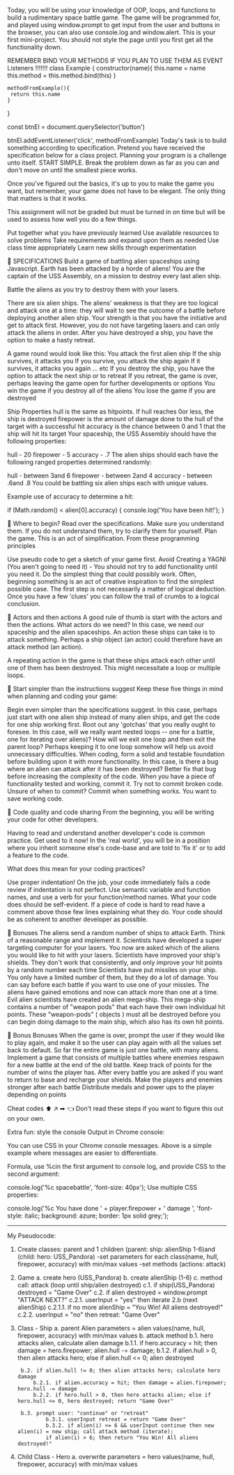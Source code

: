 Today, you will be using your knowledge of OOP, loops, and functions to build a rudimentary space battle game.
The game will be programmed for, and played using window.prompt to get input from the user and buttons in the browser, you can also use console.log and window.alert. This is your first mini-project. You should not style the page until you first get all the functionality down.

REMEMBER BIND YOUR METHODS IF YOU PLAN TO USE THEM AS EVENT Listeners !!!!!!!
class Example {
	constructor(name){
		this.name = name
		this.method = this.method.bind(this)
	}

	methodFromExample(){
	 return this.name
	}
}

const btnEl = document.querySelector('button')

btnEl.addEventListener('click', methodFromExample)
Today's task is to build something according to specification.
Pretend you have received the specification below for a class project.
Planning your program is a challenge unto itself. START SIMPLE. Break the problem down as far as you can and don't move on until the smallest piece works.

Once you've figured out the basics, it's up to you to make the game you want, but remember, your game does not have to be elegant. The only thing that matters is that it works.

This assignment will not be graded but must be turned in on time but will be used to assess how well you do a few things.

Put together what you have previously learned
Use available resources to solve problems
Take requirements and expand upon them as needed
Use class time appropriately
Learn new skills through experimentation

🚀 SPECIFICATIONS
Build a game of battling alien spaceships using Javascript.
Earth has been attacked by a horde of aliens! You are the captain of the USS Assembly, on a mission to destroy every last alien ship.

Battle the aliens as you try to destroy them with your lasers.

There are six alien ships. The aliens' weakness is that they are too logical and attack one at a time: they will wait to see the outcome of a battle before deploying another alien ship. Your strength is that you have the initiative and get to attack first. However, you do not have targeting lasers and can only attack the aliens in order. After you have destroyed a ship, you have the option to make a hasty retreat.

A game round would look like this:
You attack the first alien ship
If the ship survives, it attacks you
If you survive, you attack the ship again
If it survives, it attacks you again ... etc
If you destroy the ship, you have the option to attack the next ship or to retreat
If you retreat, the game is over, perhaps leaving the game open for further developments or options
You win the game if you destroy all of the aliens
You lose the game if you are destroyed

Ship Properties
hull is the same as hitpoints. If hull reaches 0or less, the ship is destroyed
firepower is the amount of damage done to the hull of the target with a successful hit
accuracy is the chance between 0 and 1 that the ship will hit its target
Your spaceship, the USS Assembly should have the following properties:

hull - 20
firepower - 5
accuracy - .7
The alien ships should each have the following ranged properties determined randomly:

hull - between 3and 6
firepower - between 2and 4
accuracy - between .6and .8
You could be battling six alien ships each with unique values.

Example use of accuracy to determine a hit:

if (Math.random() < alien[0].accuracy) {
	console.log('You have been hit!');
}

👾 Where to begin?
Read over the specifications. Make sure you understand them. If you do not understand them, try to clarify them for yourself.
Plan the game. This is an act of simplification.
From these programming principles

Use pseudo code to get a sketch of your game first.
Avoid Creating a YAGNI (You aren't going to need it) - You should not try to add functionality until you need it.
Do the simplest thing that could possibly work.
Often, beginning something is an act of creative inspiration to find the simplest possible case. The first step is not necessarily a matter of logical deduction. Once you have a few 'clues' you can follow the trail of crumbs to a logical conclusion.


👾 Actors and then actions
A good rule of thumb is start with the actors and then the actions. What actors do we need? In this case, we need our spaceship and the alien spaceships. An action these ships can take is to attack something. Perhaps a ship object (an actor) could therefore have an attack method (an action).

A repeating action in the game is that these ships attack each other until one of them has been destroyed. This might necessitate a loop or multiple loops.


👾 Start simpler than the instructions suggest
Keep these five things in mind when planning and coding your game:

Begin even simpler than the specifications suggest. In this case, perhaps just start with one alien ship instead of many alien ships, and get the code for one ship working first.
Root out any 'gotchas' that you really ought to foresee. In this case, will we really want nested loops -- one for a battle, one for iterating over aliens)? How will we exit one loop and then exit the parent loop? Perhaps keeping it to one loop somehow will help us avoid unnecessary difficulties.
When coding, form a solid and testable foundation before building upon it with more functionality. In this case, is there a bug where an alien can attack after it has been destroyed? Better fix that bug before increasing the complexity of the code.
When you have a piece of functionality tested and working, commit it. Try not to commit broken code. Unsure of when to commit? Commit when something works. You want to save working code.



👾 Code quality and code sharing
From the beginning, you will be writing your code for other developers.

Having to read and understand another developer's code is common practice. Get used to it now! In the 'real world', you will be in a position where you inherit someone else's code-base and are told to 'fix it' or to add a feature to the code.

What does this mean for your coding practices?

Use proper indentation! On the job, your code immediately fails a code review if indentation is not perfect.
Use semantic variable and function names, and use a verb for your function/method names.
What your code does should be self-evident.
If a piece of code is hard to read have a comment above those few lines explaining what they do.
Your code should be as coherent to another developer as possible.


🚀 Bonuses
The aliens send a random number of ships to attack Earth. Think of a reasonable range and implement it.
Scientists have developed a super targeting computer for your lasers. You now are asked which of the aliens you would like to hit with your lasers.
Scientists have improved your ship's shields. They don't work that consistently, and only improve your hit points by a random number each time
Scientists have put missiles on your ship. You only have a limited number of them, but they do a lot of damage. You can say before each battle if you want to use one of your missles.
The aliens have gained emotions and now can attack more than one at a time.
Evil alien scientists have created an alien mega-ship. This mega-ship contains a number of "weapon pods" that each have their own individual hit points. These "weapon-pods" ( objects ) must all be destroyed before you can begin doing damage to the main ship, which also has its own hit points.

🚀 Bonus Bonuses
When the game is over, prompt the user if they would like to play again, and make it so the user can play again with all the values set back to default.
So far the entire game is just one battle, with many aliens. Implement a game that consists of multiple battles where enemies respawn for a new battle at the end of the old battle. Keep track of points for the number of wins the player has.
After every battle you are asked if you want to return to base and recharge your shields.
Make the players and enemies stronger after each battle
Distribute medals and power ups to the player depending on points


Cheat codes ⬆ ↗ ➡
👈  Don't read these steps if you want to figure this out on your own.

Extra fun: style the console
Output in Chrome console:


You can use CSS in your Chrome console messages. Above is a simple example where messages are easier to differentiate.

Formula, use %cin the first argument to console log, and provide CSS to the second argument:

console.log('%c spacebattle', 'font-size: 40px');
Use multiple CSS properties:

console.log('%c You have done ' + player.firepower + ' damage ', 'font-style: italic; background: azure; border: 1px solid grey;');

-------------------------------------------------------

My Pseudocode:

1. Create classes: parent and 1 children (parent: ship: alienShip 1-6)and (child: hero: USS_Pandora) 
    -set parameters for each class(name, hull, firepower, accuracy) with min/max values
    -set methods (actions: attack)

2. Game
    a. create hero (USS_Pandora)
    b. create alienShip (1-6)
    c. method call: attack (loop until ship/alien destroyed)
     c.1. if ship(USS_Pandora) destroyed = "Game Over"
     c.2. if alien destroyed = window.prompt "ATTACK NEXT?"
        c.2.1. userInput = "yes" then iterate 2.b (next alienShip)
            c.2.1.1. if no more alienShip = "You Win! All aliens destroyed!"
        c.2.2. userInput = "no" then retreat: "Game Over"

3. Class - Ship
    a. parent Alien parameters = alien values(name, hull, firepower, accuracy) with min/max values
    b. attack method
        b.1. hero attacks alien, calculate alien damage
            b.1.1. if hero.accuracy = hit; then damage = hero.firepower; alien.hull -= damage; 
            b.1.2. if alien.hull > 0, then alien attacks hero; else if alien.hull <= 0; alien destroyed
              
        b.2. if alien.hull != 0; then alien attacks hero; calculate hero damage
            b.2.1. if alien.accuracy = hit; then damage = alien.firepower; hero.hull -= damage
            b.2.2. if hero.hull > 0, then hero attacks alien; else if hero.hull <= 0, hero destroyed; return "Game Over"

        b.3. prompt user: "continue" or "retreat"
                b.3.1. userInput retreat = return "Game Over"
                b.3.2. if alien(i) <= 6 && userInput continue then new alien(i) = new ship; call attack method (iterate); 
                if alien(i) > 6; then return "You Win! All aliens destroyed!"


4. Child Class - Hero
    a. overwrite parameters = hero values(name, hull, firepower, accuracy) with min/max values
    
         

